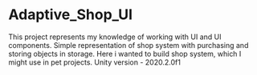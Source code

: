 # Adaptive_Shop_UI
This project represents my knowledge of working with UI and UI components. Simple representation of shop system with purchasing and storing objects in storage. Here i wanted to build shop system, which I might use in pet projects. Unity version - 2020.2.0f1
